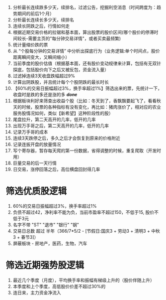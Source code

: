1. 分析最长连续跌多少天，续排名，过滤公告，挖掘利空消息（时间跨度为：趋势期间的前后1个月）
2. 分析最长连续长多少天，续排名
3. 连续长阴跌之后，行情如何走
4. 根据近期交易价格的拉锯和基本面，算出股票的股价区间(哪个股价的停滞时间较长-需要主页的"每分钟交易详情"，或者买卖最频繁)
5. 统计量缩价跌的票
6. 从 “个股每分钟的交易详情” 中分析出探底行为（业务逻辑:单个时间点，股价距离瞬间变大，又瞬间缩小）
8. 当前季度的股价估值（根据基本面，还有股价变动规律来计算，包括有无双针探底，包括股价向下之后又被反包，资金流入量）
9. 过滤掉连续3天收盘跌幅超过9%
10. 计算出阴跌股，并且统计每个个股阴跌的最长时长
11. 【60%的交易日振幅超过3%，换手率超过1%】筛选出来的票，先统计一下，收盘时是跌的多还是涨的多 ***done***
12. 根据板块利好来筛查出收益个股（比如：冬天到了，香飘飘要起飞了，看看秋天的时候，股票的各种指标有没有变化，再比如：猪肉涨价了，相对应的农业服务股情况如何，类似【新希望】这种阶段性的股）
13. 尾盘拉升，第二天高开的几率，低开的几率
14. 出现万手哥之后，第二天高开的几率，低开的几率
15. 记录万手哥的成本
16. 连续3天跌停之后，多久之后才会恢复到原来的价格附近
17. 记录连扳开盘的放量情况
18. 写个寄存器，暂存每天爬的第一份数据，省得调整的时候，重复爬取（开发时用）
19. 巨量交易的后一天行情
20. 日交易，涨停回落之后，高位横盘回封得几率
# 筛选优质股逻辑
1. 60%的交易日振幅超过3%，换手率超过1%
2. 负债不超过42，净利率不能为负，当前市盈率不超过150，不低于15, 股价不低于3元
3. 名字不带 "ST" "退市" "银行" "钢"
4. 交易日总数 超过 半年（366/7*5/2 - [节假日:国庆3 + 劳动3 + 清明3 + 中秋3 + 春节3]）
5. 屏蔽板块 - 房地产，医药，生物，汽车


# 筛选近期强势股逻辑
1. 最近几个季度（月度），平均换手率和振幅有梯级上升的（股价伴随上升）
3. 本季度和上个季度，高低股价价差不超过30%的
4. 连日来，主力资金净流入
